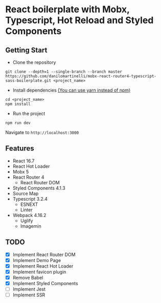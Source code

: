 # React boilerplate with Mobx, Typescript, Hot Reload and Styled Components

## Getting Start

- Clone the repository

```
git clone --depth=1 --single-branch --branch master https://github.com/danilomartinelli/mobx-react-router4-typescript-sass-boilerplate.git <project_name>
```

- Install dependencies [(You can use yarn instead of npm)](https://yarnpkg.com/lang/en/docs/migrating-from-npm/)

```
cd <project_name>
npm install
```

- Run the project

```
npm run dev
```

Navigate to `http://localhost:3000`

## Features

- React 16.7
- React Hot Loader
- Mobx 5
- React Router 4
  - React Router DOM
- Styled Components 4.1.3
- Source Map
- Typescript 3.2.4
  - ESNEXT
  - Linter
- Webpack 4.16.2
  - Uglify
  - Imagemin

## TODO

- [x] Implement React Router DOM
- [x] Implement Demo Page
- [x] Implement React Hot Loader
- [x] Implement favicon plugin
- [x] Remove Babel
- [x] Implement Styled Components
- [ ] Implement Jest
- [ ] Implement SSR
